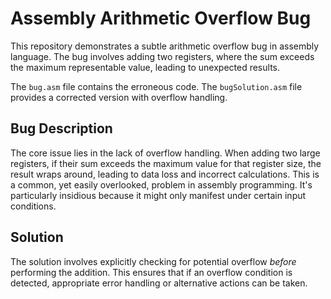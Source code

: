 # Assembly Arithmetic Overflow Bug
This repository demonstrates a subtle arithmetic overflow bug in assembly language.  The bug involves adding two registers, where the sum exceeds the maximum representable value, leading to unexpected results.

The `bug.asm` file contains the erroneous code. The `bugSolution.asm` file provides a corrected version with overflow handling.

## Bug Description
The core issue lies in the lack of overflow handling. When adding two large registers, if their sum exceeds the maximum value for that register size, the result wraps around, leading to data loss and incorrect calculations. This is a common, yet easily overlooked, problem in assembly programming.  It's particularly insidious because it might only manifest under certain input conditions.

## Solution
The solution involves explicitly checking for potential overflow *before* performing the addition.  This ensures that if an overflow condition is detected, appropriate error handling or alternative actions can be taken.